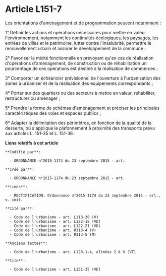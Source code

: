 # Article L151-7

Les orientations d'aménagement et de programmation peuvent notamment : 

1° Définir les actions et opérations nécessaires pour mettre en valeur l'environnement, notamment les continuités
écologiques, les paysages, les entrées de villes et le patrimoine, lutter contre l'insalubrité, permettre le renouvellement
urbain et assurer le développement de la commune ; 

2° Favoriser la mixité fonctionnelle en prévoyant qu'en cas de réalisation d'opérations d'aménagement, de construction ou de
réhabilitation un pourcentage de ces opérations est destiné à la réalisation de commerces ; 

3° Comporter un échéancier prévisionnel de l'ouverture à l'urbanisation des zones à urbaniser et de la réalisation des
équipements correspondants ; 

4° Porter sur des quartiers ou des secteurs à mettre en valeur, réhabiliter, restructurer ou aménager ; 

5° Prendre la forme de schémas d'aménagement et préciser les principales caractéristiques des voies et espaces publics ; 

6° Adapter la délimitation des périmètres, en fonction de la qualité de la desserte, où s'applique le plafonnement à
proximité des transports prévu aux articles L. 151-35 et L. 151-36.

**Liens relatifs à cet article**

	**Codifié par**:

	  - ORDONNANCE n°2015-1174 du 23 septembre 2015 - art.

	**Créé par**:

	  - ORDONNANCE n°2015-1174 du 23 septembre 2015 - art.

	**Liens**:

	  - RECTIFICATION: Ordonnance n°2015-1174 du 23 septembre 2015 - art., v. init.

	**Cité par**:

	  - Code de l'urbanisme - art. L113-30 (V)
	  - Code de l'urbanisme - art. L122-18 (VD)
	  - Code de l'urbanisme - art. L122-21 (VD)
	  - Code de l'urbanisme - art. R313-4 (V)
	  - Code de l'urbanisme - art. R313-5 (M)

	**Anciens textes**:

	  - Code de l'urbanisme - art. L123-1-4, alinéas 2 à 6 (VT)

	**Cite**:

	  - Code de l'urbanisme - art. L151-35 (VD)
